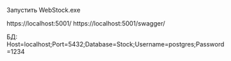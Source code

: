 

Запустить WebStock.exe

https://localhost:5001/
https://localhost:5001/swagger/

БД: Host=localhost;Port=5432;Database=Stock;Username=postgres;Password=1234